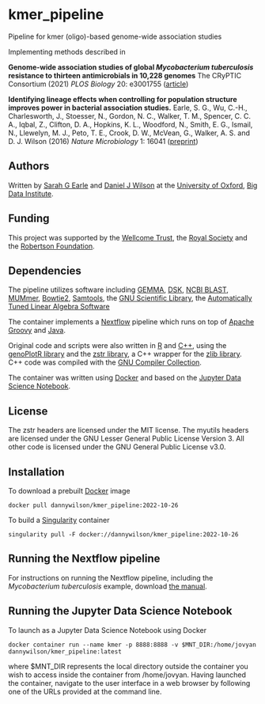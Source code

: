 # kmer_pipeline
Pipeline for kmer (oligo)-based genome-wide association studies

Implementing methods described in

**Genome-wide association studies of global *Mycobacterium tuberculosis* resistance to thirteen antimicrobials in 10,228 genomes**
The CRyPTIC Consortium (2021)
*PLOS Biology* 20: e3001755 ([article](https://journals.plos.org/plosbiology/article?id=10.1371/journal.pbio.3001755))

**Identifying lineage effects when controlling for population structure improves power in bacterial association studies.**
Earle, S. G., Wu, C.-H., Charlesworth, J., Stoesser, N., Gordon, N. C., Walker, T. M., Spencer, C. C. A., Iqbal, Z., Clifton, D. A., Hopkins, K. L., Woodford, N., Smith, E. G., Ismail, N., Llewelyn, M. J., Peto, T. E., Crook, D. W., McVean, G., Walker, A. S. and D. J. Wilson (2016)
*Nature Microbiology* 1: 16041 ([preprint](http://arxiv.org/abs/1510.06863))

## Authors
Written by [Sarah G Earle](https://github.com/sgearle) and [Daniel J Wilson](https://github.com/danny-wilson) at the [University of Oxford](https://www.ox.ac.uk), [Big Data Institute](https://www.bdi.ox.ac.uk).

## Funding
This project was supported by the [Wellcome Trust](https://wellcome.org), the [Royal Society](https://royalsociety.org) and the [Robertson Foundation](https://robertsonfoundation.org).

## Dependencies
The pipeline utilizes software including [GEMMA](https://github.com/genetics-statistics/GEMMA), [DSK](https://github.com/GATB/dsk), [NCBI BLAST](https://blast.ncbi.nlm.nih.gov/Blast.cgi), [MUMmer](http://mummer.sourceforge.net), [Bowtie2](http://bowtie-bio.sourceforge.net/bowtie2/index.shtml), [Samtools](http://www.htslib.org), the [GNU Scientific Library](https://www.gnu.org/software/gsl/), the [Automatically Tuned Linear Algebra Software](http://math-atlas.sourceforge.net)

The container implements a [Nextflow](https://www.nextflow.io) pipeline which runs on top of [Apache Groovy](https://groovy-lang.org) and [Java](https://www.java.com).

Original code and scripts were also written in [R](https://www.r-project.org) and [C++](https://isocpp.org), using the [genoPlotR library](https://cran.r-project.org/web/packages/genoPlotR/index.html) and the [zstr library](https://github.com/mateidavid/zstr), a C++ wrapper for the [zlib library](https://github.com/madler/zlib). C++ code was compiled with the [GNU Compiler Collection](https://gcc.gnu.org).

The container was written using [Docker](https://www.docker.com) and based on the [Jupyter Data Science Notebook](https://jupyter-docker-stacks.readthedocs.io/en/latest/index.html).

## License
The zstr headers are licensed under the MIT license. The myutils headers are licensed under the GNU Lesser General Public License Version 3. All other code is licensed under the GNU General Public License v3.0.

## Installation
To download a prebuilt [Docker](https://www.docker.com) image

    docker pull dannywilson/kmer_pipeline:2022-10-26

To build a [Singularity](https://sylabs.io/guides/3.3/user-guide/index.html) container

    singularity pull -F docker://dannywilson/kmer_pipeline:2022-10-26

## Running the Nextflow pipeline
For instructions on running the Nextflow pipeline, including the *Mycobacterium tuberculosis* example, download [the manual](https://github.com/danny-wilson/docs/blob/main/kmer_pipeline_nf.pdf).

## Running the Jupyter Data Science Notebook
To launch as a Jupyter Data Science Notebook using Docker

    docker container run --name kmer -p 8888:8888 -v $MNT_DIR:/home/jovyan dannywilson/kmer_pipeline:latest
  
where $MNT_DIR represents the local directory outside the container you wish to access inside the container from /home/jovyan. Having launched the container, navigate to the user interface in a web browser by following one of the URLs provided at the command line.
